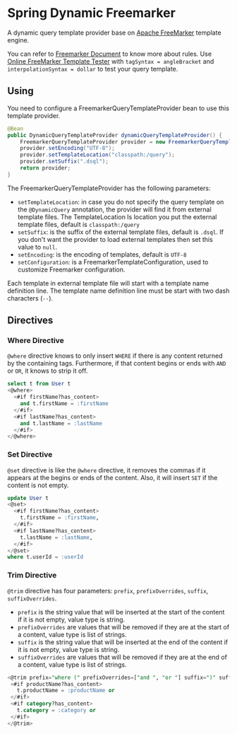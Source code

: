 # Spring Dynamic Freemarker

A dynamic query template provider base on [Apache FreeMarker](https://freemarker.apache.org) template engine.

You can refer to [Freemarker Document](https://freemarker.apache.org/docs/index.html) to know more about rules.
Use [Online FreeMarker Template Tester](https://try.freemarker.apache.org) with `tagSyntax = angleBracket` and `interpolationSyntax = dollar` to test your query template.

## Using

You need to configure a FreemarkerQueryTemplateProvider bean to use this template provider.

```java
@Bean
public DynamicQueryTemplateProvider dynamicQueryTemplateProvider() {
    FreemarkerQueryTemplateProvider provider = new FreemarkerQueryTemplateProvider();
    provider.setEncoding("UTF-8");
    provider.setTemplateLocation("classpath:/query");
    provider.setSuffix(".dsql");
    return provider;
}
```

The FreemarkerQueryTemplateProvider has the following parameters:

- `setTemplateLocation`: in case you do not specify the query template on the `@DynamicQuery` annotation, the provider will find it from external template files. The TemplateLocation Is location you put the external template files, default is `classpath:/query`
- `setSuffix`: is the suffix of the external template files, default is `.dsql`. If you don't want the provider to load external templates then set this value to `null`.
- `setEncoding`: is the encoding of templates, default is `UTF-8`
- `setConfiguration`: is a FreemarkerTemplateConfiguration, used to customize Freemarker configuration.

Each template in external template file will start with a template name definition line. The template name definition line must be start with two dash characters (`--`).

## Directives

### Where Directive

`@where` directive knows to only insert `WHERE` if there is any content returned by the containing tags. Furthermore, if that content begins or ends with `AND` or `OR`, it knows to strip it off.

```sql
select t from User t
<@where>
  <#if firstName?has_content>
    and t.firstName = :firstName
  </#if>
  <#if lastName?has_content>
    and t.lastName = :lastName
  </#if>
</@where>
```

### Set Directive

`@set` directive is like the `@where` directive, it removes the commas if it appears at the begins or ends of the content. Also, it will insert `SET` if the content is not empty.

```sql
update User t
<@set>
  <#if firstName?has_content>
    t.firstName = :firstName,
  </#if>
  <#if lastName?has_content>
    t.lastName = :lastName,
  </#if>
</@set>
where t.userId = :userId
```

### Trim Directive

`@trim` directive has four parameters: `prefix`, `prefixOverrides`, `suffix`, `suffixOverrides`.

- `prefix` is the string value that will be inserted at the start of the content if it is not empty, value type is string.
- `prefixOverrides` are values that will be removed if they are at the start of a content, value type is list of strings.
- `suffix` is the string value that will be inserted at the end of the content if it is not empty, value type is string.
- `suffixOverrides` are values that will be removed if they are at the end of a content, value type is list of strings.

 ```sql
<@trim prefix="where (" prefixOverrides=["and ", "or "] suffix=")" suffixOverrides=[" and", " or"]>
  <#if productName?has_content>
    t.productName = :productName or
  </#if>
  <#if category?has_content>
    t.category = :category or
  </#if>
</@trim>
```
